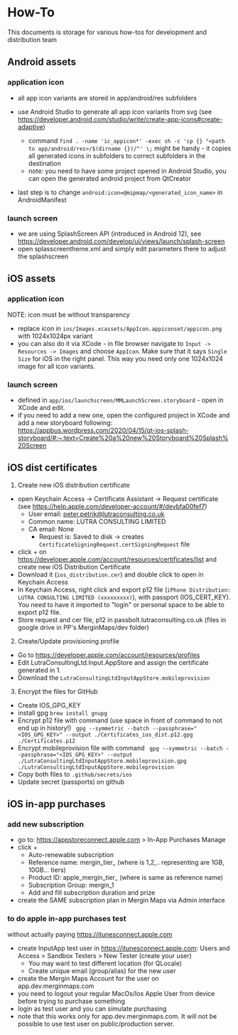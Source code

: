 # How-To

This documents is storage for various how-tos for development and distribution team

## Android assets

### application icon
 - all app icon variants are stored in app/android/res subfolders

 - use Android Studio to generate all app icon variants from svg (see https://developer.android.com/studio/write/create-app-icons#create-adaptive)
   - command `find . -name 'ic_appicon*' -exec sh -c 'cp {} "<path to app/android/res>/$(dirname {})/"' \;` might be handy - it copies all generated icons in subfolders to correct subfolders in the destination
   - note: you need to have some project opened in Android Studio, you can open the generated android project from QtCreator

 - last step is to change `android:icon=@mipmap/<generated_icon_name>` in AndroidManifest

### launch screen
 - we are using SplashScreen API (introduced in Android 12), see https://developer.android.com/develop/ui/views/launch/splash-screen 
 - open splasscreentheme.xml and simply edit parameters there to adjust the splashscreen

## iOS assets 

### application icon

NOTE: icon must be without transparency

 - replace icon in `ios/Images.xcassets/AppIcon.appiconset/appicon.png` with 1024x1024px variant
 - you can also do it via XCode - in file browser navigate to `Input -> Resources -> Images` and choose `AppIcon`. Make sure that it says `Single Size` for iOS in the right panel. This way you need only one 1024x1024 image for all icon variants.

### launch screen

 - defined in `app/ios/launchscreen/MMLaunchScreen.storyboard` - open in XCode and edit.
 - if you need to add a new one, open the configured project in XCode and add a new storyboard following: https://appbus.wordpress.com/2020/04/15/qt-ios-splash-storyboard/#:~:text=Create%20a%20new%20Storyboard%20Splash%20Screen

## iOS dist certificates

1. Create new iOS distribution certificate
- open Keychain Access -> Certificate Assistant -> Request certificate (see https://help.apple.com/developer-account/#/devbfa00fef7)
   - User email: peter.petrik@lutraconsulting.co.uk
   - Common name: LUTRA CONSULTING LIMITED
   - CA email: None
      - Request is: Saved to disk
  -> creates `CertificateSigningRequest.certSigningRequest` file
- click + on https://developer.apple.com/account/resources/certificates/list and create new iOS Distribution Certificate
- Download it (`ios_distribution.cer`) and double click to open in Keychain Access
- In Keychain Access, right click and export p12 file (`iPhone Distribution: LUTRA CONSULTING LIMITED (xxxxxxxxx)`), with passport (IOS_CERT_KEY). You need to have it imported to "login" or personal space to be able to export p12 file.
- Store request and cer file, p12 in passbolt.lutraconsulting.co.uk (files in google drive in PP's MerginMaps/dev folder)

2. Create/Update provisioning profile
- Go to https://developer.apple.com/account/resources/profiles
- Edit LutraConsultingLtd.Input.AppStore and assign the certificate generated in 1.
- Download the `LutraConsultingLtdInputAppStore.mobileprovision`

3. Encrypt the files for GitHub
- Create IOS_GPG_KEY
- install gpg `brew install gnupg`
- Encrypt p12 file with command (use space in front of command to not end up in history!) ` gpg --symmetric --batch --passphrase="<IOS_GPG_KEY>" --output ./Certificates_ios_dist.p12.gpg ./Certificates.p12`
- Encrypt mobileprovision file with command ` gpg --symmetric --batch --passphrase="<IOS_GPG_KEY>" --output ./LutraConsultingLtdInputAppStore.mobileprovision.gpg ./LutraConsultingLtdInputAppStore.mobileprovision`
- Copy both files to `.github/secrets/ios`
- Update secret (passports) on github

## iOS in-app purchases

### add new subscription
- go to: https://appstoreconnect.apple.com > In-App Purchases Manage
- click +
    - Auto-renewable subscription
    - Reference name: mergin_tier_<x> (where <x> is 1,2,.. representing are 1GB, 10GB... tiers)
    - Product ID: apple_mergin_tier_<x> (where <x> is same as reference name)
    - Subscription Group: mergin_1
    - Add and fill subscription duration and prize
- create the SAME subscription plan in Mergin Maps via Admin interface

### to do apple in-app purchases test 

without actually paying
https://itunesconnect.apple.com

- create InputApp test user in https://itunesconnect.apple.com: Users and Access > Sandbox Testers > New Tester (create your user)
    - You may want to test different location (for QLocale)
    - Create unique email (group/alias) for the new user
- create the Mergin Maps Account for the user on app.dev.merginmaps.com
- you need to logout your regular MacOs/Ios Apple User from device before trying to purchase something
- login as test user and you can simulate purchasing
- note that this works only for app.dev.merginmaps.com. It will not be possible to use test user on public/production server.